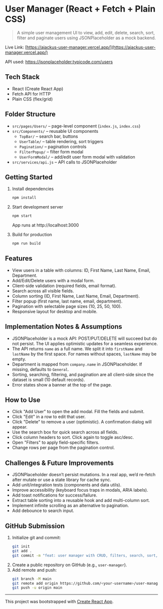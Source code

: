 # User Manager (React + Fetch + Plain CSS)

> A simple user management UI to view, add, edit, delete, search, sort, filter and paginate users using JSONPlaceholder as a mock backend.

Live Link: [https://ajackus-user-manager.vercel.app/](https://ajackus-user-manager.vercel.app/)

API used: https://jsonplaceholder.typicode.com/users

## Tech Stack
- React (Create React App)
- Fetch API for HTTP
- Plain CSS (flex/grid)

## Folder Structure
- `src/pages/Users/` – page-level component (`index.js`, `index.css`)
- `src/Components/` – reusable UI components
  - `TopBar/` – search bar, buttons
  - `UserTable/` – table rendering, sort triggers
  - `Pagination/` – pagination controls
  - `FilterPopup/` – filter form modal
  - `UserFormModal/` – add/edit user form modal with validation
- `src/services/api.js` – API calls to JSONPlaceholder

## Getting Started
1. Install dependencies
   ```bash
   npm install
   ```
2. Start development server
   ```bash
   npm start
   ```
   App runs at http://localhost:3000

3. Build for production
   ```bash
   npm run build
   ```

## Features
- View users in a table with columns: ID, First Name, Last Name, Email, Department.
- Add/Edit/Delete users with a modal form.
- Client-side validation (required fields, email format).
- Search across all visible fields.
- Column sorting (ID, First Name, Last Name, Email, Department).
- Filter popup (first name, last name, email, department).
- Pagination with selectable page sizes (10, 25, 50, 100).
- Responsive layout for desktop and mobile.

## Implementation Notes & Assumptions
- JSONPlaceholder is a mock API: POST/PUT/DELETE will succeed but do not persist. The UI applies optimistic updates for a seamless experience.
- The API returns `name` as a full name. We split it into `firstName` and `lastName` by the first space. For names without spaces, `lastName` may be empty.
- Department is mapped from `company.name` in JSONPlaceholder. If missing, defaults to `General`.
- Sorting, searching, filtering, and pagination are all client-side since the dataset is small (10 default records).
- Error states show a banner at the top of the page.

## How to Use
- Click "Add User" to open the add modal. Fill the fields and submit.
- Click "Edit" in a row to edit that user.
- Click "Delete" to remove a user (optimistic). A confirmation dialog will appear.
- Use the search box for quick search across all fields.
- Click column headers to sort. Click again to toggle asc/desc.
- Open "Filters" to apply field-specific filters.
- Change rows per page from the pagination control.

## Challenges & Future Improvements
- JSONPlaceholder doesn’t persist mutations. In a real app, we’d re-fetch after mutate or use a state library for cache sync.
- Add unit/integration tests (components and data utils).
- Improve accessibility (keyboard focus traps in modals, ARIA labels).
- Add toast notifications for success/failure.
- Extract table sorting into a reusable hook and add multi-column sort.
- Implement infinite scrolling as an alternative to pagination.
- Add debounce to search input.

## GitHub Submission
1. Initialize git and commit:
   ```bash
   git init
   git add .
   git commit -m "feat: user manager with CRUD, filters, search, sort, pagination"
   ```
2. Create a public repository on GitHub (e.g., `user-manager`).
3. Add remote and push:
   ```bash
   git branch -M main
   git remote add origin https://github.com/<your-username>/user-manager.git
   git push -u origin main
   ```

---

This project was bootstrapped with [Create React App](https://github.com/facebook/create-react-app).
